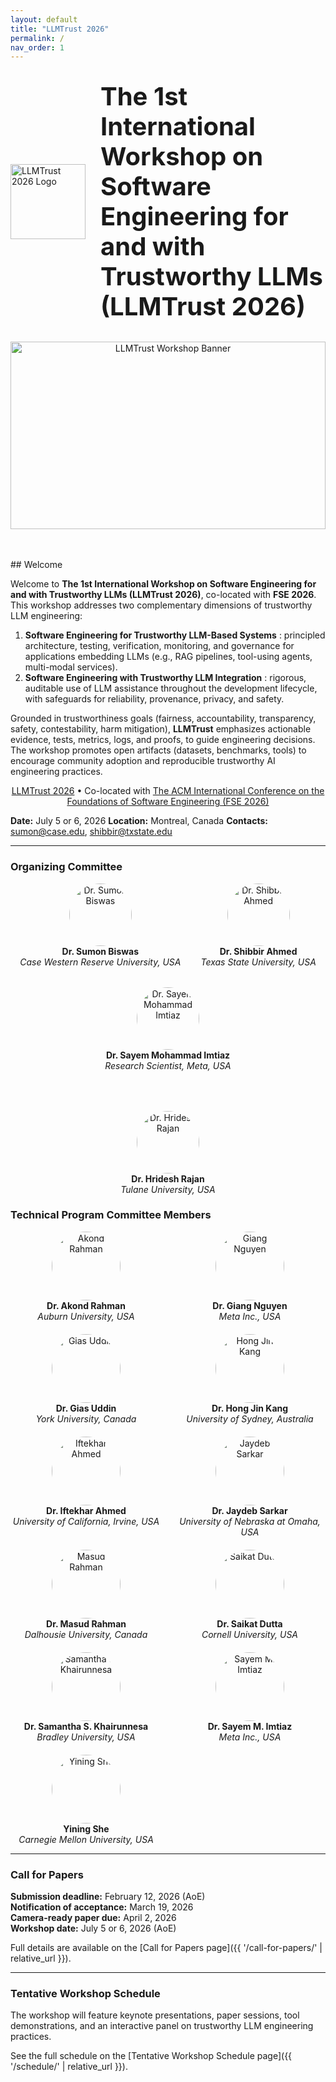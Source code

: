 ```yaml
---
layout: default
title: "LLMTrust 2026"
permalink: /
nav_order: 1
---
```


<!-- Logo & Title side by side -->
<div style="display:flex; align-items:center; justify-content:center; gap:1.5rem; margin:2rem 0;">
  <img
    src="{{ '/assets/img/trustllm-logo.png' | relative_url }}"
    alt="LLMTrust 2026 Logo"
    style="width:120px; height:auto;"
  />
  <h1 style="margin:0; font-size:2.5rem; line-height:1.2;">
    The 1st International Workshop on Software Engineering for and with Trustworthy LLMs (LLMTrust 2026)
  </h1>
</div>

<!-- Hero banner -->
<div style="text-align:center; margin-bottom:3rem;">
  <img
    src="{{ '/assets/img/bannerMontreal.jpg' | relative_url }}"
    alt="LLMTrust Workshop Banner"
    style="width:100%; max-height:300px; object-fit:cover;"
  />
</div>
## Welcome

Welcome to **The 1st International Workshop on Software Engineering for and with Trustworthy LLMs (LLMTrust 2026)**, co-located with **FSE 2026**.  
This workshop addresses two complementary dimensions of trustworthy LLM engineering:

1. **Software Engineering for Trustworthy LLM-Based Systems** : principled architecture, testing, verification, monitoring, and governance for applications embedding LLMs (e.g., RAG pipelines, tool-using agents, multi-modal services).  
2. **Software Engineering with Trustworthy LLM Integration** : rigorous, auditable use of LLM assistance throughout the development lifecycle, with safeguards for reliability, provenance, privacy, and safety.

Grounded in trustworthiness goals (fairness, accountability, transparency, safety, contestability, harm mitigation), **LLMTrust** emphasizes actionable evidence, tests, metrics, logs, and proofs, to guide engineering decisions. The workshop promotes open artifacts (datasets, benchmarks, tools) to encourage community adoption and reproducible trustworthy AI engineering practices.


<p align="center">
  <a href="https://llmtrust2026.github.io/">LLMTrust 2026</a> • Co-located with 
  <a href="https://conf.researchr.org/home/fse-2026">The ACM International Conference on the Foundations of Software Engineering (FSE 2026)</a> 
</p>


**Date:** July 5 or 6, 2026
**Location:** Montreal, Canada
**Contacts:** sumon@case.edu, shibbir@txstate.edu

---
### Organizing Committee

<div style="display:flex; justify-content:center; align-items:center; gap:2rem; flex-wrap:wrap; margin-bottom:4rem;">
  <div style="text-align:center;">
    <img
      src="{{ '/assets/img/sumon.jpg' | relative_url }}"
      alt="Dr. Sumon Biswas"
      style="width:100px; height:100px; object-fit:cover; border-radius:50%;"
    /><br>
    <strong>Dr. Sumon Biswas</strong><br><em>Case Western Reserve University, USA</em>
  </div>

  <div style="text-align:center;">
    <img
      src="{{ '/assets/img/sahmed.jpg' | relative_url }}"
      alt="Dr. Shibbir Ahmed"
      style="width:100px; height:100px; object-fit:cover; border-radius:50%;"
    /><br>
    <strong>Dr. Shibbir Ahmed</strong><br><em>Texas State University, USA</em>
  </div>

  <div style="text-align:center;">
    <img
      src="{{ '/assets/img/speakers/Sayem.jpg' | relative_url }}"
      alt="Dr. Sayem Mohammad Imtiaz"
      style="width:100px; height:100px; object-fit:cover; border-radius:50%;"
    /><br>
    <strong>Dr. Sayem Mohammad Imtiaz</strong><br><em>Research Scientist, Meta, USA</em>
  </div>
</div>

  <div style="text-align:center;">
    <img
      src="{{ '/assets/img/hrajan.jpg' | relative_url }}"
      alt="Dr. Hridesh Rajan"
      style="width:100px; height:100px; object-fit:cover; border-radius:50%;"
    /><br>
    <strong>Dr. Hridesh Rajan</strong><br><em>Tulane University, USA</em>
  </div>

### Technical Program Committee Members

<div style="display:grid; grid-template-columns: repeat(auto-fit, minmax(220px, 1fr)); gap:1.25rem; align-items:start;">

  <!-- 1 -->
  <div style="text-align:center;">
    <img src="{{ '/assets/img/speaker.png' | relative_url }}" alt="Akond Rahman" style="width:110px; height:110px; object-fit:cover; border-radius:50%;"><br>
    <strong>Dr. Akond Rahman</strong><br><em>Auburn University, USA</em>
  </div>

  <!-- 2 -->
  <div style="text-align:center;">
    <img src="{{ '/assets/img/speaker.png' | relative_url }}" alt="Giang Nguyen" style="width:110px; height:110px; object-fit:cover; border-radius:50%;"><br>
    <strong>Dr. Giang Nguyen</strong><br><em>Meta Inc., USA</em>
  </div>

  <!-- 3 -->
  <div style="text-align:center;">
    <img src="{{ '/assets/img/speaker.png' | relative_url }}" alt="Gias Uddin" style="width:110px; height:110px; object-fit:cover; border-radius:50%;"><br>
    <strong>Dr. Gias Uddin</strong><br><em>York University, Canada</em>
  </div>

  <!-- 4 -->
  <div style="text-align:center;">
    <img src="{{ '/assets/img/speaker.png' | relative_url }}" alt="Hong Jin Kang" style="width:110px; height:110px; object-fit:cover; border-radius:50%;"><br>
    <strong>Dr. Hong Jin Kang</strong><br><em>University of Sydney, Australia</em>
  </div>

  <!-- 5 -->
  <div style="text-align:center;">
    <img src="{{ '/assets/img/speaker.png' | relative_url }}" alt="Iftekhar Ahmed" style="width:110px; height:110px; object-fit:cover; border-radius:50%;"><br>
    <strong>Dr. Iftekhar Ahmed</strong><br><em>University of California, Irvine, USA</em>
  </div>

  <!-- 6 -->
  <div style="text-align:center;">
    <img src="{{ '/assets/img/speaker.png' | relative_url }}" alt="Jaydeb Sarkar" style="width:110px; height:110px; object-fit:cover; border-radius:50%;"><br>
    <strong>Dr. Jaydeb Sarkar</strong><br><em>University of Nebraska at Omaha, USA</em>
  </div>

  <!-- 7 -->
  <div style="text-align:center;">
    <img src="{{ '/assets/img/speaker.png' | relative_url }}" alt="Masud Rahman" style="width:110px; height:110px; object-fit:cover; border-radius:50%;"><br>
    <strong>Dr. Masud Rahman</strong><br><em>Dalhousie University, Canada</em>
  </div>

  <!-- 8 -->
  <div style="text-align:center;">
    <img src="{{ '/assets/img/speaker.png' | relative_url }}" alt="Saikat Dutta" style="width:110px; height:110px; object-fit:cover; border-radius:50%;"><br>
    <strong>Dr. Saikat Dutta</strong><br><em>Cornell University, USA</em>
  </div>

  <!-- 9 -->
  <div style="text-align:center;">
    <img src="{{ '/assets/img/speaker.png' | relative_url }}" alt="Samantha S. Khairunnesa" style="width:110px; height:110px; object-fit:cover; border-radius:50%;"><br>
    <strong>Dr. Samantha S. Khairunnesa</strong><br><em>Bradley University, USA</em>
  </div>

  <!-- 10 -->
  <div style="text-align:center;">
    <img src="{{ '/assets/img/speaker.png' | relative_url }}" alt="Sayem M. Imtiaz" style="width:110px; height:110px; object-fit:cover; border-radius:50%;"><br>
    <strong>Dr. Sayem M. Imtiaz</strong><br><em>Meta Inc., USA</em>
  </div>

  <!-- 11 -->
  <div style="text-align:center;">
    <img src="{{ '/assets/img/speaker.png' | relative_url }}" alt="Yining She" style="width:110px; height:110px; object-fit:cover; border-radius:50%;"><br>
    <strong>Yining She</strong><br><em>Carnegie Mellon University, USA</em>
  </div>

</div>

---

### Call for Papers

**Submission deadline:** February 12, 2026 (AoE)  
**Notification of acceptance:** March 19, 2026  
**Camera-ready paper due:** April 2, 2026  
**Workshop date:** July 5 or 6, 2026 (AoE)  

Full details are available on the [Call for Papers page]({{ '/call-for-papers/' | relative_url }}).

---

### Tentative Workshop Schedule

The workshop will feature keynote presentations, paper sessions, tool demonstrations, and an interactive panel on trustworthy LLM engineering practices.

See the full schedule on the [Tentative Workshop Schedule page]({{ '/schedule/' | relative_url }}).
